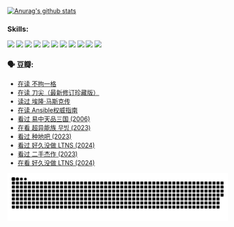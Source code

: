 
[![Anurag's github stats](https://github-readme-stats.vercel.app/api?username=w940853815)](https://github.com/anuraghazra/github-readme-stats)

### Skills:

<code><img height="32" src="https://cdn.jsdelivr.net/npm/simple-icons@v5/icons/python.svg"></code>
<code><img height="32" src="https://cdn.jsdelivr.net/npm/simple-icons@v5/icons/javascript.svg"></code>
<code><img height="32" src="https://cdn.jsdelivr.net/npm/simple-icons@v5/icons/django.svg"></code>
<code><img height="32" src="https://cdn.jsdelivr.net/npm/simple-icons@v5/icons/flask.svg"></code>
<code><img height="32" src="https://cdn.jsdelivr.net/npm/simple-icons@v5/icons/vuetify.svg"></code>
<code><img height="32" src="https://cdn.jsdelivr.net/npm/simple-icons@v5/icons/git.svg"></code>
<code><img height="32" src="https://cdn.jsdelivr.net/npm/simple-icons@v5/icons/docker.svg"></code>
<code><img height="32" src="https://cdn.jsdelivr.net/npm/simple-icons@v5/icons/postgresql.svg"></code>
<code><img height="32" src="https://cdn.jsdelivr.net/npm/simple-icons@v5/icons/elasticsearch.svg"></code>
<code><img height="32" src="https://cdn.jsdelivr.net/npm/simple-icons@v5/icons/macos.svg"></code>
<code><img height="32" src="https://cdn.jsdelivr.net/npm/simple-icons@v5/icons/linux.svg"></code>

### 🗣 豆瓣:

<!-- DOUBAN-ACTIVITIES:START -->
- [在读 不拘一格](https://www.douban.com/people/136069238/status/4541712161/?_i=10353722)
- [在读 刀尖（最新修订珍藏版）](https://www.douban.com/people/136069238/status/4541711339/?_i=10353722)
- [读过 埃隆·马斯克传](https://www.douban.com/people/136069238/status/4541710351/?_i=10353722)
- [在读 Ansible权威指南](https://www.douban.com/people/136069238/status/4539151450/?_i=10353722)
- [看过 易中天品三国‎ (2006)](https://www.douban.com/people/136069238/status/4529910812/?_i=10353722)
- [在看 超异能族 무빙‎ (2023)](https://www.douban.com/people/136069238/status/4527291077/?_i=10353722)
- [看过 种地吧‎ (2023)](https://www.douban.com/people/136069238/status/4527289637/?_i=10353722)
- [看过 好久没做 LTNS‎ (2024)](https://www.douban.com/people/136069238/status/4527289515/?_i=10353722)
- [看过 二手杰作‎ (2023)](https://www.douban.com/people/136069238/status/4522502716/?_i=10353722)
- [在看 好久没做 LTNS‎ (2024)](https://www.douban.com/people/136069238/status/4521969883/?_i=10353722)
<!-- DOUBAN-ACTIVITIES:END -->


![Snake animation](https://raw.githubusercontent.com/w940853815/w940853815/output/github-contribution-grid-snake.svg)

<!--
**w940853815/w940853815** is a ✨ _special_ ✨ repository because its `README.md` (this file) appears on your GitHub profile.

Here are some ideas to get you started:

- 🔭 I’m currently working on ...
- 🌱 I’m currently learning ...
- 👯 I’m looking to collaborate on ...
- 🤔 I’m looking for help with ...
- 💬 Ask me about ...
- 📫 How to reach me: ...
- 😄 Pronouns: ...
- ⚡ Fun fact: ...
-->
